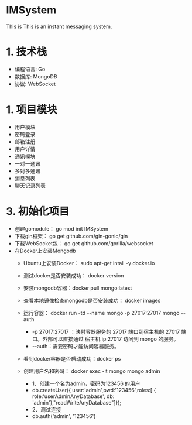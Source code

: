 # IMSystem
This is This is an instant messaging system.
# 1. 技术栈

* 编程语言: Go
* 数据库: MongoDB
* 协议: WebSocket

# 1. 项目模块

* 用户模块
* 密码登录
* 邮箱注册
* 用户详情
* 通讯模块
* 一对一通讯
* 多对多通讯
* 消息列表
* 聊天记录列表
# 3. 初始化项目

* 创建gomodule： go mod init IMSystem
* 下载gin框架： go get github.com/gin-gonic/gin
* 下载WebSocket包： go get github.com/gorilla/websocket
* 在Docker上安装Mongodb
    - Ubuntu上安装Docker： sudo apt-get intall -y docker.io
    - 测试docker是否安装成功： docker version
    - 安装mongodb容器：docker pull mongo:latest
    - 查看本地镜像检查mongodb是否安装成功： docker images
    - 运行容器： docker run -td --name mongo -p 27017:27017 mongo --auth
        - -p 27017:27017 ：映射容器服务的 27017 端口到宿主机的 27017 端口。外部可以直接通过 宿主机 ip:27017 访问到 mongo 的服务。
        - --auth：需要密码才能访问容器服务。

    - 看到docker容器是否启动成功：docker ps
    - 创建用户名和密码： docker exec -it mongo mongo admin
        - 1、创建一个名为admin，密码为123456 的用户
        - db.createUser({ user:'admin',pwd:'123456',roles:[ { role:'userAdminAnyDatabase', db: 'admin'},"readWriteAnyDatabase"]});
        - 2、测试连接
        - db.auth('admin', '123456')



